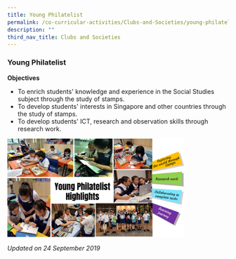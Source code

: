 ```yaml
---
title: Young Philatelist
permalink: /co-curricular-activities/Clubs-and-Societies/young-philatelist
description: ""
third_nav_title: Clubs and Societies
---
```

### Young Philatelist

**Objectives**

*   To enrich students' knowledge and experience in the Social Studies subject through the study of stamps.
*   To develop students' interests in Singapore and other countries through the study of stamps.
*   To develop students' ICT, research and observation skills through research work.

<img src="/images/cs10.png" 
     style="width:80%">
		 
*Updated on 24 September 2019*